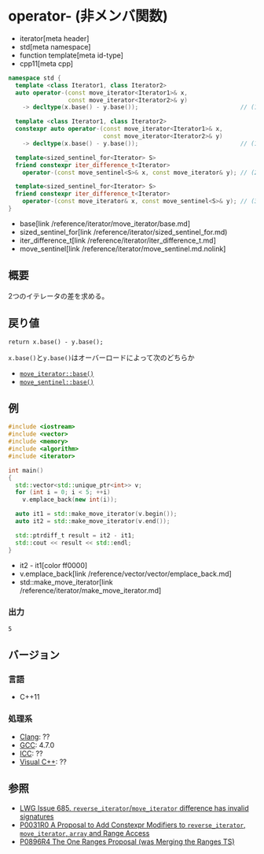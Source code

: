 # operator- (非メンバ関数)
* iterator[meta header]
* std[meta namespace]
* function template[meta id-type]
* cpp11[meta cpp]

```cpp
namespace std {
  template <class Iterator1, class Iterator2>
  auto operator-(const move_iterator<Iterator1>& x,
                 const move_iterator<Iterator2>& y)
    -> decltype(x.base() - y.base());                             // (1) C++11

  template <class Iterator1, class Iterator2>
  constexpr auto operator-(const move_iterator<Iterator1>& x,
                           const move_iterator<Iterator2>& y)
    -> decltype(x.base() - y.base());                             // (1) C++17

  template<sized_sentinel_for<Iterator> S>
  friend constexpr iter_difference_t<Iterator>
    operator-(const move_sentinel<S>& x, const move_iterator& y); // (2) C++20

  template<sized_sentinel_for<Iterator> S>
  friend constexpr iter_difference_t<Iterator>
    operator-(const move_iterator& x, const move_sentinel<S>& y); // (3) C++20
}
```
* base[link /reference/iterator/move_iterator/base.md]
* sized_sentinel_for[link /reference/iterator/sized_sentinel_for.md)
* iter_difference_t[link /reference/iterator/iter_difference_t.md]
* move_sentinel[link /reference/iterator/move_sentinel.md.nolink]

## 概要
2つのイテレータの差を求める。


## 戻り値

`return x.base() - y.base();`

`x.base()`と`y.base()`はオーバーロードによって次のどちらか

- [`move_iterator::base()`](base.md)
- [`move_sentinel::base()`](/reference/iterator/move_sentinel/base.md.nolink)

## 例
```cpp example
#include <iostream>
#include <vector>
#include <memory>
#include <algorithm>
#include <iterator>

int main()
{
  std::vector<std::unique_ptr<int>> v;
  for (int i = 0; i < 5; ++i)
    v.emplace_back(new int(i));

  auto it1 = std::make_move_iterator(v.begin());
  auto it2 = std::make_move_iterator(v.end());

  std::ptrdiff_t result = it2 - it1;
  std::cout << result << std::endl;
}
```
* it2 - it1[color ff0000]
* v.emplace_back[link /reference/vector/vector/emplace_back.md]
* std::make_move_iterator[link /reference/iterator/make_move_iterator.md]

### 出力
```
5
```

## バージョン
### 言語
- C++11

### 処理系
- [Clang](/implementation.md#clang): ??
- [GCC](/implementation.md#gcc): 4.7.0
- [ICC](/implementation.md#icc): ??
- [Visual C++](/implementation.md#visual_cpp): ??


## 参照
- [LWG Issue 685. `reverse_iterator`/`move_iterator` difference has invalid signatures](http://www.open-std.org/jtc1/sc22/wg21/docs/lwg-defects.html#685)
- [P0031R0 A Proposal to Add Constexpr Modifiers to `reverse_iterator`, `move_iterator`, `array` and Range Access](http://www.open-std.org/jtc1/sc22/wg21/docs/papers/2015/p0031r0.html)
- [P0896R4 The One Ranges Proposal (was Merging the Ranges TS)](http://www.open-std.org/jtc1/sc22/wg21/docs/papers/2018/p0896r4.pdf)
